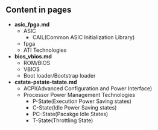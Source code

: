 ## Content in pages
- **asic_fpga.md**
  - ASIC
    - CAIL(Common ASIC Initialization Library)
  - fpga
  - ATI Technologies
- **bios_vbios.md**
  - ROM/BIOS
  - VBIOS
  - Boot loader/Bootstrap loader
- **cstate-pstate-tstate.md**
  - ACPI(Advanced Configuration and Power Interface)
  - Processor Power Management Technologies
    - P-State(Execution Power Saving states)
    - C-State(Idle Power Saving states)
    - PC-State(Pacakge Idle States)
    - T-State(Throttling State)
